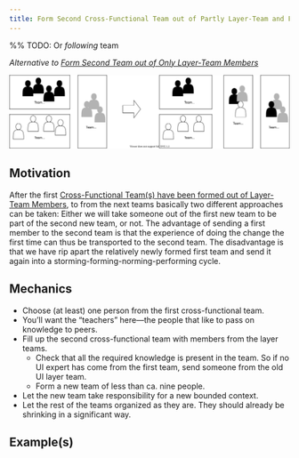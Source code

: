 ```yaml
---
title: Form Second Cross-Functional Team out of Partly Layer-Team and First-Team Members
---
```


%% TODO: Or $following$ team

*Alternative to [Form Second Team out of Only Layer-Team Members](form-second-team-out-of-layer-team-only)*

![](../../images/domain-driven-refactorings/socio-technical/second-team-from-first.drawio.svg)

## Motivation

After the first [Cross-Functional Team(s) have been formed out of Layer-Team Members](form-cross-functional-team-out-of-layer-team-members), to from the next teams basically two different approaches can be taken: Either we will take someone out of the first new team to be part of the second new team, or not.
The advantage of sending a first member to the second team is that the experience of doing the change the first time can thus be transported to the second team.
The disadvantage is that we have rip apart the relatively newly formed first team and send it again into a storming-forming-norming-performing cycle.

## Mechanics

- Choose (at least) one person from the first cross-functional team.
- You’ll want the “teachers” here—the people that like to pass on knowledge to peers.
- Fill up the second cross-functional team with members from the layer teams.
  - Check that all the required knowledge is present in the team. So if no UI expert has come from the first team, send someone from the old UI layer team.
  - Form a new team of less than ca. nine people.
- Let the new team take responsibility for a new bounded context.
- Let the rest of the teams organized as they are. They should already be shrinking in a significant way.

## Example(s)
